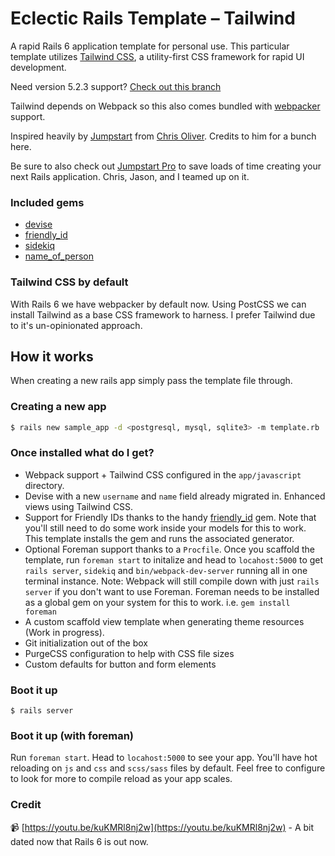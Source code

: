 # Eclectic Rails Template – Tailwind
A rapid Rails 6 application template for personal use. This particular template utilizes [Tailwind CSS](https://tailwindcss.com/), a utility-first CSS framework for rapid UI development.

Need version 5.2.3 support? [Check out this branch](https://github.com/justalever/kickoff_tailwind/tree/rails5-2)

Tailwind depends on Webpack so this also comes bundled with [webpacker](https://github.com/rails/webpacker) support.

Inspired heavily by [Jumpstart](https://github.com/excid3/jumpstart) from [Chris Oliver](https://twitter.com/excid3/). Credits to him for a bunch here.

Be sure to also check out [Jumpstart Pro](https://jumpstartrails.com) to save loads of time creating your next Rails application. Chris, Jason, and I teamed up on it.

### Included gems

- [devise](https://github.com/plataformatec/devise)
- [friendly_id](https://github.com/norman/friendly_id)
- [sidekiq](https://github.com/mperham/sidekiq)
- [name_of_person](https://github.com/basecamp/name_of_person)

### Tailwind CSS by default
With Rails 6 we have webpacker by default now. Using PostCSS we can install Tailwind as a base CSS framework to harness. I prefer Tailwind due to it's un-opinionated approach.

## How it works

When creating a new rails app simply pass the template file through.

### Creating a new app

```bash
$ rails new sample_app -d <postgresql, mysql, sqlite3> -m template.rb
```

### Once installed what do I get?

- Webpack support + Tailwind CSS configured in the `app/javascript` directory.
- Devise with a new `username` and `name` field already migrated in. Enhanced views using Tailwind CSS.
- Support for Friendly IDs thanks to the handy [friendly_id](https://github.com/norman/friendly_id) gem. Note that you'll still need to do some work inside your models for this to work. This template installs the gem and runs the associated generator.
- Optional Foreman support thanks to a `Procfile`. Once you scaffold the template, run `foreman start` to initalize and head to `locahost:5000` to get `rails server`, `sidekiq` and `bin/webpack-dev-server` running all in one terminal instance. Note: Webpack will still compile down with just `rails server` if you don't want to use Foreman. Foreman needs to be installed as a global gem on your system for this to work. i.e. `gem install foreman`
- A custom scaffold view template when generating theme resources (Work in progress).
- Git initialization out of the box
- PurgeCSS configuration to help with CSS file sizes 
- Custom defaults for button and form elements

### Boot it up

`$ rails server`

### Boot it up (with foreman)
Run `foreman start`. Head to `locahost:5000` to see your app. You'll have hot reloading on `js` and `css` and `scss/sass` files by default. Feel free to configure to look for more to compile reload as your app scales.


### Credit

 📹 [https://youtu.be/kuKMRl8nj2w](https://youtu.be/kuKMRl8nj2w) - A bit dated now that Rails 6 is out now.
